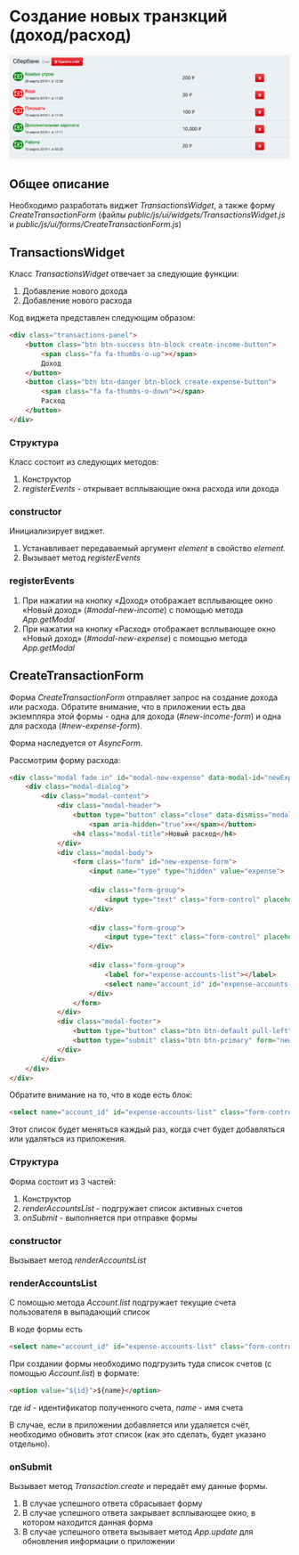 # Создание новых транзкций (доход/расход)

![sidebar toggle](../img/transactions-page.png)

## Общее описание

Необходимо разработать виджет *TransactionsWidget*, а также форму *CreateTransactionForm* 
(файлы *public/js/ui/widgets/TransactionsWidget.js* и *public/js/ui/forms/CreateTransactionForm.js*)

## TransactionsWidget

Класс *TransactionsWidget* отвечает за следующие функции:

1. Добавление нового дохода
2. Добавление нового расхода

Код виджета представлен следующим образом:

```html
<div class="transactions-panel">
    <button class="btn btn-success btn-block create-income-button">
        <span class="fa fa-thumbs-o-up"></span>
        Доход
    </button>
    <button class="btn btn-danger btn-block create-expense-button">
        <span class="fa fa-thumbs-o-down"></span>
        Расход
    </button>
</div>
```

### Структура 

Класс состоит из следующих методов:

1. Конструктор
2. *registerEvents* - открывает всплывающие окна расхода или дохода

### constructor

Инициализирует виджет. 

1. Устанавливает передаваемый аргумент *element* в 
свойство *element*.
2. Вызывает метод *registerEvents*

### registerEvents 

1. При нажатии на кнопку «Доход» отображает всплывающее окно
«Новый доход» (*#modal-new-income*) с помощью метода *App.getModal*
2. При нажатии на кнопку «Расход» отображает всплывающее окно
«Новый доход» (*#modal-new-expense*) с помощью метода *App.getModal*

## CreateTransactionForm

Форма *CreateTransactionForm* отправляет запрос на создание
дохода или расхода. Обратите внимание, что в приложении
есть два экземпляра этой формы - одна для дохода (*#new-income-form*)
и одна для расхода (*#new-expense-form*).

Форма наследуется от *AsyncForm*.

Рассмотрим форму расхода:

```html
<div class="modal fade in" id="modal-new-expense" data-modal-id="newExpense">
    <div class="modal-dialog">
        <div class="modal-content">
            <div class="modal-header">
                <button type="button" class="close" data-dismiss="modal" aria-label="Закрыть">
                    <span aria-hidden="true">×</span></button>
                <h4 class="modal-title">Новый расход</h4>
            </div>
            <div class="modal-body">
                <form class="form" id="new-expense-form">
                    <input name="type" type="hidden" value="expense">

                    <div class="form-group">
                        <input type="text" class="form-control" placeholder="Название" name="name" required>
                    </div>

                    <div class="form-group">
                        <input type="text" class="form-control" placeholder="Сумма" name="sum" required>
                    </div>

                    <div class="form-group">
                        <label for="expense-accounts-list"></label>
                        <select name="account_id" id="expense-accounts-list" class="form-control accounts-select" required></select>
                    </div>
                </form>
            </div>
            <div class="modal-footer">
                <button type="button" class="btn btn-default pull-left" data-dismiss="modal">Закрыть</button>
                <button type="submit" class="btn btn-primary" form="new-expense-form">Создать</button>
            </div>
        </div>
    </div>
</div>
```

Обратите внимание на то, что в коде есть блок:

```html
<select name="account_id" id="expense-accounts-list" class="form-control accounts-select" required></select>
```

Этот список будет меняться каждый раз, когда счет будет
добавляться или удаляться из приложения.

### Структура

Форма состоит из 3 частей:

1. Конструктор
2. *renderAccountsList* - подгружает список активных счетов
3. *onSubmit* - выполняется при отправке формы

### constructor

Вызывает метод *renderAccountsList*

### renderAccountsList

С помощью метода *Account.list* подгружает текущие счета
пользователя в выпадающий список

В коде формы есть

```html
<select name="account_id" id="expense-accounts-list" class="form-control accounts-select" required></select>
```

При создании формы необходимо подгрузить 
туда список счетов (с помощью *Account.list*) в формате:

```html
<option value="${id}">${name}</option>
``` 

где *id* - идентификатор полученного счета, *name* - имя счета

В случае, 
если в приложении добавляется или удаляется счёт, необходимо
обновить этот список (как это сделать, будет указано отдельно).

### onSubmit

Вызывает метод *Transaction.create* и передаёт ему данные формы.

1. В случае успешного ответа сбрасывает форму
2. В случае успешного ответа закрывает всплывающее окно,
в котором находится данная форма
3. В случае успешного ответа вызывает метод *App.update* для
обновления информации о приложении
